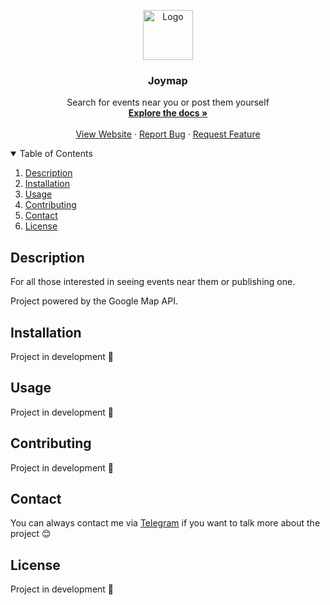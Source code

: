 <p align="center">
  <img src="https://cdn-icons-png.flaticon.com/512/3268/3268837.png" alt="Logo" width="80">
</p>



  <h3 align="center">Joymap</h3>

  <p align="center">
    Search for events near you or post them yourself
    <br />
    <a href="https://joymap-documentation.vercel.app"><strong>Explore the docs »</strong></a>
    <br />
    <br />
    <a href="https://joymap.vercel.app/">View Website</a>
    ·
    <a href="https://github.com/manuelalferez/joymap/issues">Report Bug</a>
    ·
    <a href="https://github.com/manuelalferez/joymap/issues">Request Feature</a>
  </p>




<details open="open">
  <summary>Table of Contents</summary>
  <ol>
    <li><a href="#description">Description</a></li>
    <li><a href="#installation">Installation</a></li>
    <li><a href="#usage">Usage</a></li>
    <li><a href="#contributing">Contributing</a></li>
    <li><a href="#contact">Contact</a></li>
    <li><a href="#License">License</a></li>
  </ol>
</details>




## Description

For all those interested in seeing events near them or publishing one.

Project powered by the Google Map API.

## Installation

Project in development 🚧

## Usage

Project in development 🚧

## Contributing

Project in development 🚧

## Contact

You can always contact me via [Telegram](https://t.me/manuelalferez) if you want to talk more about the project 😊

## License

Project in development 🚧
